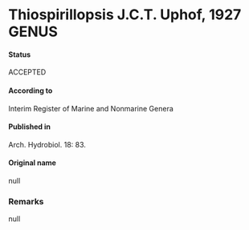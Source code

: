 # Thiospirillopsis J.C.T. Uphof, 1927 GENUS

#### Status
ACCEPTED

#### According to
Interim Register of Marine and Nonmarine Genera

#### Published in
Arch. Hydrobiol. 18: 83.

#### Original name
null

### Remarks
null